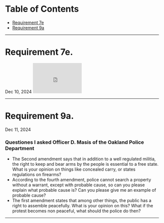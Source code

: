 <h1>Table of Contents</h1>

<ul>
<li><a href="zephyrcarter.github.io/#7e">Requirement 7e</a></li>
<li><a href="zephyrcarter.github.io/#9a">Requirement 9a</a></li>
</ul>

<hr>


<div id="7e"><h1>Requirement 7e.</h1></div> Dec 10, 2024

<iframe width="160" height="99" src="https://youtube.com/embed/NGBXSDnoHG8" title="YouTube video player" frameborder="0" allow="accelerometer; autoplay; picture-in-picture; web-share" allowfullscreen></iframe>

<hr>

<div id="9a"><h1>Requirement 9a.</h1></div> Dec 11, 2024

<h3>Questiones I asked Officer D. Masis of the Oakland Police Department</h3>
<ul>

<li>The Second amendment says that in addition to a well regulated militia, the  right to keep and bear arms by the people is essential to a free state. What is your opinion on things like concealed carry, or states regulations on firearms?</li>
<li>According to the fourth amendment, police cannot search a property without a warrant, except with probable cause, so can you please explain what probable cause is? Can you please give me an example of probable cause?</li>
<li>The first amendment states that among other things, the public has a right to assemble peacefully. What is your opinion on this? What if the protest becomes non peaceful, what should the police do then?</li>
  
</ul>

<hr>

